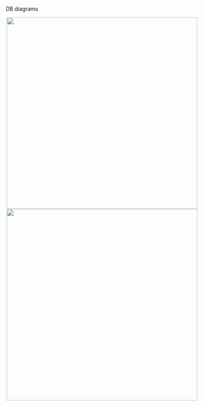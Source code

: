 DB diagrams
<p align="center">
  <img src="https://github.com/user-attachments/assets/d3ac39d1-024b-4980-8b0b-df61f749c818" height="500"/>
  <img src="https://github.com/user-attachments/assets/4e2252ea-0744-42b7-9e27-ca5a7adfb1dd" height="500"/>
</p>
